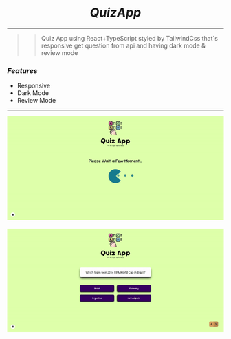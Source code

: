 # $$Quiz App$$

------------
> > Quiz App using React+TypeScript styled by TailwindCss that`s responsive get question from api and having dark mode &
> > review mode

### $Features$

* Responsive
* Dark Mode
* Review Mode

-----------

<p align="center">
<img src="src\assets\Images\quiz-app-1.gif">
<br/>
<br/>
<img src="src\assets\Images\quiz-app-2.gif">
</p>

